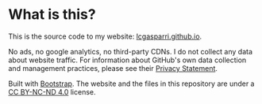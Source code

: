 # What is this?
This is the source code to my website: [lcgasparri.github.io](https://lcgasparri.github.io).

No ads, no google analytics, no third-party CDNs. I do not collect any data about website traffic. For information about GitHub's own data collection and management practices, please see their [Privacy Statement](https://docs.github.com/en/github/site-policy/github-privacy-statement).

Built with [Bootstrap](https://getbootstrap.com/). The website and the files in this repository are under a [CC BY-NC-ND 4.0](https://creativecommons.org/licenses/by-nc-nd/4.0/) license.
